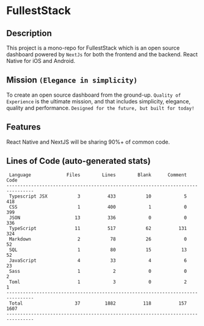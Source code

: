 # FullestStack

## Description

This project is a mono-repo for FullestStack which is an open source dashboard powered by `NextJs` for both the frontend and the backend. React Native for iOS and Android.

## Mission `(Elegance in simplicity)`

To create an open source dashboard from the ground-up. `Quality of Experience` is the ultimate mission, and that includes simplicity, elegance, quality and performance. `Designed for the future, but built for today!`<br/>

## Features

React Native and NextJS will be sharing 90%+ of common code.

## Lines of Code (auto-generated stats)

```txt<br>--------------------------------------------------------------------------------
 Language             Files        Lines        Blank      Comment         Code
--------------------------------------------------------------------------------
 Typescript JSX           3          433           10            5          418
 CSS                      1          400            1            0          399
 JSON                    13          336            0            0          336
 TypeScript              11          517           62          131          324
 Markdown                 2           78           26            0           52
 SQL                      1           80           15           13           52
 JavaScript               4           33            4            6           23
 Sass                     1            2            0            0            2
 Toml                     1            3            0            2            1
--------------------------------------------------------------------------------
 Total                   37         1882          118          157         1607
--------------------------------------------------------------------------------
```
